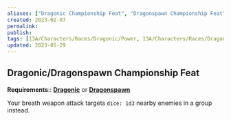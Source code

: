 ```yaml
---
aliases: ["Dragonic Championship Feat", "Dragonspawn Championship Feat"]
created: 2023-02-07
permalink: 
publish: 
tags: [13A/Characters/Races/Dragonic/Power, 13A/Characters/Races/Dragonspawn/Power]
updated: 2023-05-29
---
```


## Dragonic/Dragonspawn Championship Feat

**Requirements**:: **[Dragonic](Compendium/13A/Races/Dragonic-Dragonspawn.md)** or **[Dragonspawn](Compendium/13A/Races/Dragonic-Dragonspawn.md)**

Your breath weapon attack targets `dice: 1d3` nearby enemies in a group instead.
